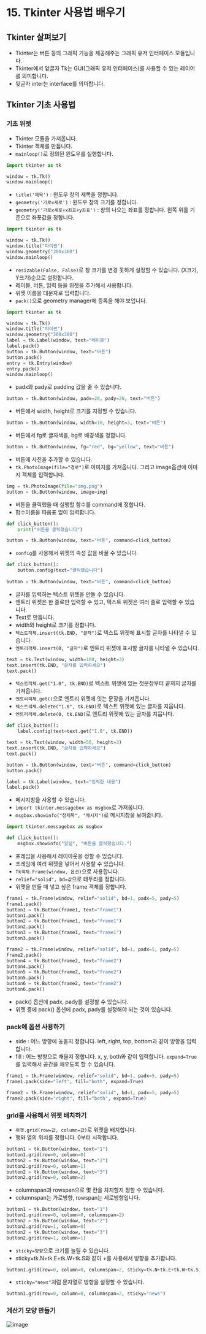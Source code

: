 # 15. Tkinter 사용법 배우기
## Tkinter 살펴보기
* Tkinter는 버튼 등의 그래픽 기능을 제공해주는 그래픽 유저 인터페이스 모듈입니다.
* Tkinter에서 앞글자 Tk는 GUI(그래픽 유저 인터페이스)를 사용할 수 있는 레이어를 의미합니다.
* 뒷글자 inter는 interface를 의미합니다.

## Tkinter 기초 사용법
### 기초 위젯 
* Tkinter 모듈을 가져옵니다.
* Tkinter 객체를 만듭니다.
* ```mainloop()```로 정의된 윈도우를 실행합니다.
```python
import tkinter as tk

window = tk.Tk()
window.mainloop()
```
* ```title('제목')``` : 윈도우 창의 제목을 정합니다.
* ```geometry('가로x세로')``` : 윈도우 창의 크기를 정합니다.
* ```geometry('가로x세로+x좌표+y좌표')``` : 창의 나오는 좌표를 정합니다. 왼쪽 위를 기준으로 좌푯값을 정합니다. 
```python
import tkinter as tk

window = tk.Tk()
window.title("파이썬")
window.geometry("300x300")
window.mainloop()
```
* ```resizable(False, False)```로 창 크기를 변경 못하게 설정할 수 있습니다. (X크기, Y크기)순으로 설정합니다.  
* 레이블, 버튼, 입력 등을 위젯을 추가해서 사용합니다.
* 위젯 이름을 대문자로 입력합니다.
* ```pack()```으로 geometry manager에 등록을 해야 보입니다.
```python
import tkinter as tk

window = tk.Tk()
window.title("파이썬")
window.geometry("300x300")
label = tk.Label(window, text="레이블")
label.pack()
button = tk.Button(window, text="버튼")
button.pack()
entry = tk.Entry(window)
entry.pack()
window.mainloop()
```

* padx와 pady로 padding 값을 줄 수 있습니다.
```python
button = tk.Button(window, padx=20, pady=20, text="버튼")
```

* 버튼에서 width, height로 크기를 지정할 수 있습니다.
```python
button = tk.Button(window, width=10, height=3, text="버튼")
```

* 버튼에서 fg로 글자색을, bg로 배경색을 정합니다.
```python
button = tk.Button(window, fg="red", bg="yellow", text="버튼")
```

* 버튼에 사진을 추가할 수 있습니다. 
* ```tk.PhotoImage(file="경로")```로 이미지를 가져옵니다. 그리고 image옵션에 이미지 객체를 입력합니다.
```python
img = tk.PhotoImage(file="img.png")
button = tk.Button(window, image=img)
```

* 버튼을 클릭했을 때 실행할 함수를 command에 정합니다.
* 함수이름을 따옴표 없이 입력합니다.
```python
def click_button():
    print("버튼을 클릭했습니다")

button = tk.Button(window, text="버튼", command=click_button)
```

* ```config```를 사용해서 위젯의 속성 값을 바꿀 수 있습니다.
``` python
def click_button():
    button.config(text="클릭했습니다")
    
button = tk.Button(window, text="버튼", command=click_button)
```
* 글자를 입력하는 텍스트 위젯을 만들 수 있습니다.
* 엔트리 위젯은 한 줄로만 입력할 수 있고, 텍스트 위젯은 여러 줄로 입력할 수 있습니다.  
* Text로 만듭니다.
* width와 height로 크기를 정합니다.
* ```텍스트객체.insert(tk.END, "글자")```로 텍스트 위젯에 표시할 글자를 나타낼 수 있습니다.
* ```엔트리객체.insert(0, "글자")```로 엔트리 위젯에 표시할 글자를 나타낼 수 있습니다.
``` python
text = tk.Text(window, width=100, height=3)
text.insert(tk.END, "글자를 입력하세요")
text.pack()
```
* ```텍스트객체.get("1.0", tk.END)```로 텍스트 위젯에 있는 첫문장부터 끝까지 글자를 가져옵니다.
* ```엔트리객체.get()```으로 엔트리 위젯에 잇는 문장을 가져옵니다.
* ```텍스트객체.delete("1.0", tk.END)```로 텍스트 위젯에 있는 글자를 지웁니다.
* ```엔트리객체.delete(0, tk.END)```로 엔트리 위젯에 있는 글자를 지웁니다.
``` python
def click_button():
    label.config(text=text.get("1.0", tk.END))

text = tk.Text(window, width=50, height=3)
text.insert(tk.END, "글자를 입력하세요")
text.pack()

button = tk.Button(window, text="버튼", command=click_button)    
button.pack()

label = tk.Label(window, text="입력한 내용")
label.pack()
```

* 메시지창을 사용할 수 있습니다.
* ```import tkinter.messagebox as msgbox```로 가져옵니다.
* ```msgbox.showinfo("창제목", "메시지")```로 메시지창을 보여줍니다. 
```python
import tkinter.messagebox as msgbox

def click_button():
    msgbox.showinfo("알림", "버튼을 클릭했습니다.")
```

* 프레임을 사용해서 레이아웃을 정할 수 있습니다.
* 프레임에 여러 위젯을 넣어서 사용할 수 있습니다. 
* ```Tk객체.Frame(window, 옵션)```으로 사용합니다.
* ```relief="solid", bd=값```으로 테두리를 정합니다.
* 위젯을 만들 때 넣고 싶은 frame 객체를 정합니다.
```python
frame1 = tk.Frame(window, relief="solid", bd=1, padx=5, pady=5)
frame1.pack()
button1 = tk.Button(frame1, text="frame1")
button1.pack()
button2 = tk.Button(frame1, text="frame1")
button2.pack()
button3 = tk.Button(frame1, text="frame1")
button3.pack()

frame2 = tk.Frame(window, relief="solid", bd=1, padx=5, pady=5)
frame2.pack()
button4 = tk.Button(frame2, text="frame2")
button4.pack()
button5 = tk.Button(frame2, text="frame2")
button5.pack()
button6 = tk.Button(frame2, text="frame2")
button6.pack()
```
* pack() 옵션에 padx, pady를 설정할 수 있습니다.
* 위젯 중에 pack() 옵션에 padx, pady를 설정해야 되는 것이 있습니다.
 

### pack에 옵션 사용하기
* side : 어느 방향에 놓을지 정합니다. left, right, top, bottom과 같이 방향을 입력합니다.
* fill : 어느 방향으로 채울지 정합니다. x, y, both와 같이 입력합니다. ```expand=True```를 입력해서 공간을 채우도록 할 수 있습니다.
```python
frame1 = tk.Frame(window, relief="solid", bd=1, padx=5, pady=5)
frame1.pack(side="left", fill="both", expand=True)

frame2 = tk.Frame(window, relief="solid", bd=1, padx=5, pady=5)
frame2.pack(side="right", fill="both", expand=True)
```

### grid를 사용해서 위젯 배치하기
* ```위젯.grid(row=값, column=값)```로 위젯을 배치합니다.
* 행와 열의 위치를 정합니다. 0부터 시작합니다.
```python
button1 = tk.Button(window, text="1")
button1.grid(row=0, column=0)
button2 = tk.Button(window, text="2")
button2.grid(row=0, column=1)
button2 = tk.Button(window, text="3")
button2.grid(row=0, column=2)
```
* columnspan과 rowspan으로 몇 칸을 차지할지 정할 수 있습니다.
* columnspan는 가로방향, rowspan는 세로방향입니다.
```python
button1 = tk.Button(window, text="1")
button1.grid(row=0, column=0, columnspan=2)
button2 = tk.Button(window, text="2")
button2.grid(row=1, column=0)
button2 = tk.Button(window, text="3")
button2.grid(row=1, column=1)
```
* ```sticky=방향```으로 크기를 늘릴 수 있습니다.
* sticky=tk.N+tk.E+tk.W+tk.S와 같이 +를 사용해서 방향을 추가합니다.
```python
button1.grid(row=0, column=0, columnspan=2, sticky=tk.N+tk.E+tk.W+tk.S)
```

* ```sticky="news"```처럼 문자열로 방향을 설정할 수 있습니다.
```python
button1.grid(row=0, column=0, columnspan=2, sticky="news")
```

### 계산기 모양 만들기
![image](https://user-images.githubusercontent.com/76088532/145950261-96760e52-9371-408a-b8ec-3377f1da5504.png)
